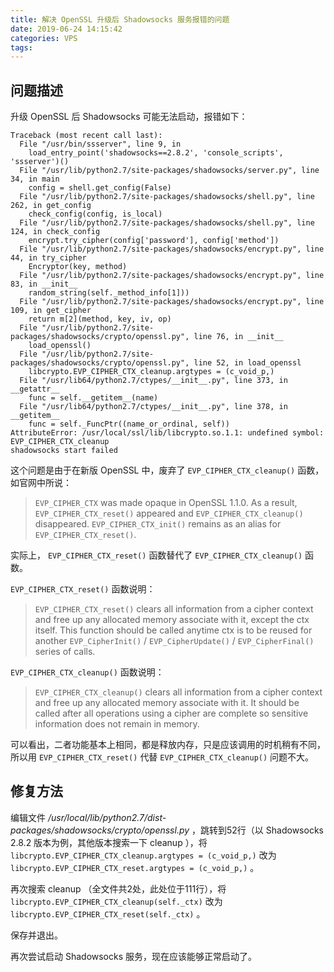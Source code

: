 ```yaml
---
title: 解决 OpenSSL 升级后 Shadowsocks 服务报错的问题
date: 2019-06-24 14:15:42
categories: VPS
tags:
---
```

## 问题描述

升级 OpenSSL 后 Shadowsocks 可能无法启动，报错如下：

```
Traceback (most recent call last):
  File "/usr/bin/ssserver", line 9, in
    load_entry_point('shadowsocks==2.8.2', 'console_scripts', 'ssserver')()
  File "/usr/lib/python2.7/site-packages/shadowsocks/server.py", line 34, in main
    config = shell.get_config(False)
  File "/usr/lib/python2.7/site-packages/shadowsocks/shell.py", line 262, in get_config
    check_config(config, is_local)
  File "/usr/lib/python2.7/site-packages/shadowsocks/shell.py", line 124, in check_config
    encrypt.try_cipher(config['password'], config['method'])
  File "/usr/lib/python2.7/site-packages/shadowsocks/encrypt.py", line 44, in try_cipher
    Encryptor(key, method)
  File "/usr/lib/python2.7/site-packages/shadowsocks/encrypt.py", line 83, in __init__
    random_string(self._method_info[1]))
  File "/usr/lib/python2.7/site-packages/shadowsocks/encrypt.py", line 109, in get_cipher
    return m[2](method, key, iv, op)
  File "/usr/lib/python2.7/site-packages/shadowsocks/crypto/openssl.py", line 76, in __init__
    load_openssl()
  File "/usr/lib/python2.7/site-packages/shadowsocks/crypto/openssl.py", line 52, in load_openssl
    libcrypto.EVP_CIPHER_CTX_cleanup.argtypes = (c_void_p,)
  File "/usr/lib64/python2.7/ctypes/__init__.py", line 373, in __getattr__
    func = self.__getitem__(name)
  File "/usr/lib64/python2.7/ctypes/__init__.py", line 378, in __getitem__
    func = self._FuncPtr((name_or_ordinal, self))
AttributeError: /usr/local/ssl/lib/libcrypto.so.1.1: undefined symbol: EVP_CIPHER_CTX_cleanup
shadowsocks start failed
```

这个问题是由于在新版 OpenSSL 中，废弃了 `EVP_CIPHER_CTX_cleanup()` 函数，如官网中所说：

> `EVP_CIPHER_CTX` was made opaque in OpenSSL 1.1.0. As a result, `EVP_CIPHER_CTX_reset()` appeared and `EVP_CIPHER_CTX_cleanup()` disappeared. `EVP_CIPHER_CTX_init()` remains as an alias for `EVP_CIPHER_CTX_reset()`.

实际上， `EVP_CIPHER_CTX_reset()` 函数替代了 `EVP_CIPHER_CTX_cleanup()` 函数。

`EVP_CIPHER_CTX_reset()` 函数说明：

> `EVP_CIPHER_CTX_reset()` clears all information from a cipher context and free up any allocated memory associate with it, except the ctx itself. This function should be called anytime ctx is to be reused for another `EVP_CipherInit()` / `EVP_CipherUpdate()` / `EVP_CipherFinal()` series of calls.

`EVP_CIPHER_CTX_cleanup()` 函数说明：

> `EVP_CIPHER_CTX_cleanup()` clears all information from a cipher context and free up any allocated memory associate with it. It should be called after all operations using a cipher are complete so sensitive information does not remain in memory.

可以看出，二者功能基本上相同，都是释放内存，只是应该调用的时机稍有不同，所以用 `EVP_CIPHER_CTX_reset()` 代替 `EVP_CIPHER_CTX_cleanup()` 问题不大。

## 修复方法

编辑文件 */usr/local/lib/python2.7/dist-packages/shadowsocks/crypto/openssl.py* ，跳转到52行（以 Shadowsocks 2.8.2 版本为例，其他版本搜索一下 cleanup ），将 `libcrypto.EVP_CIPHER_CTX_cleanup.argtypes = (c_void_p,)` 改为 `libcrypto.EVP_CIPHER_CTX_reset.argtypes = (c_void_p,)` 。

再次搜索 cleanup （全文件共2处，此处位于111行），将 `libcrypto.EVP_CIPHER_CTX_cleanup(self._ctx)` 改为 `libcrypto.EVP_CIPHER_CTX_reset(self._ctx)` 。

保存并退出。

再次尝试启动 Shadowsocks 服务，现在应该能够正常启动了。
